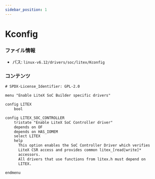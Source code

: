 ```yaml
---
sidebar_position: 1
---
```

# Kconfig

### ファイル情報

- パス: `linux-v6.12/drivers/soc/litex/Kconfig`

### コンテンツ

```txt
# SPDX-License_Identifier: GPL-2.0

menu "Enable LiteX SoC Builder specific drivers"

config LITEX
	bool

config LITEX_SOC_CONTROLLER
	tristate "Enable LiteX SoC Controller driver"
	depends on OF
	depends on HAS_IOMEM
	select LITEX
	help
	  This option enables the SoC Controller Driver which verifies
	  LiteX CSR access and provides common litex_[read|write]*
	  accessors.
	  All drivers that use functions from litex.h must depend on
	  LITEX.

endmenu

```
